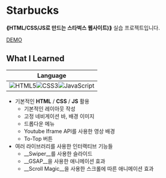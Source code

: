 # Starbucks

__⟪HTML/CSS/JS로 만드는 스타벅스 웹사이트)⟫__ 실습 프로젝트입니다.

[DEMO](https://donghun-k.github.io/front-end-exercises/starbucks/)

## What I Learned
|Language|
|:---:|
|![HTML5](https://img.shields.io/badge/HTML5-E34F26?style=for-the-badge&logo=html5&logoColor=white)![CSS3](https://img.shields.io/badge/CSS3-1572B6?style=for-the-badge&logo=css3&logoColor=white)![JavaScript](https://img.shields.io/badge/JavaScript-323330?style=for-the-badge&logo=javascript&logoColor=F7DF1E)|
- 기본적인 __HTML__ / __CSS__ / __JS__ 활용
  - 기본적인 레이아웃 작성
  - 고정 네비게이션 바, 배경 이미지
  - 드롭다운 메뉴
  - Youtube Iframe API를 사용한 영상 배경
  - To-Top 버튼
- 여러 라이브러리를 사용한 인터랙티브 기능들
  - __Swiper__를 사용한 슬라이드
  - __GSAP__을 사용한 애니메이션 효과
  - __Scroll Magic__을 사용한 스크롤에 따른 애니메이션 효과
